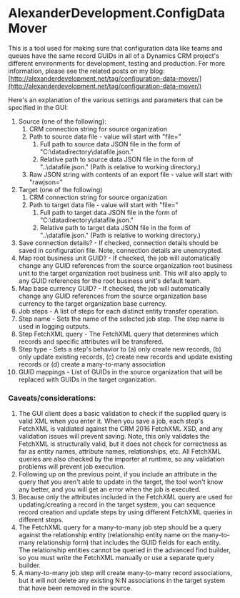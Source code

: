 # AlexanderDevelopment.ConfigDataMover
This is a tool used for making sure that configuration data like teams and queues have the same record GUIDs in all of a Dynamics CRM project's different environments for development, testing and production. For more information, please see the related posts on my blog: [http://alexanderdevelopment.net/tag/configuration-data-mover/](http://alexanderdevelopment.net/tag/configuration-data-mover/)

Here's an explanation of the various settings and parameters that can be specified in the GUI:

1. Source (one of the following):
   1. CRM connection string for source organization 
   1. Path to source data file - value will start with "file="
      1. Full path to source data JSON file in the form of "C:\datadirectory\datafile.json."
      1. Relative path to source data JSON file in the form of "..\datafile.json." (Path is relative to working directory.)
   1. Raw JSON string with contents of an export file - value will start with "rawjson="
1. Target (one of the following)
   1. CRM connection string for source organization 
   1. Path to target data file - value will start with "file="
      1. Full path to target data JSON file in the form of "C:\datadirectory\datafile.json."
      1. Relative path to target data JSON file in the form of "..\datafile.json." (Path is relative to working directory.)
1. Save connection details? - If checked, connection details should be saved in configuration file. Note, connection details are unencrypted.
1. Map root business unit GUID? - If checked, the job will automatically change any GUID references from the source organization root business unit to the target organization root business unit. This will also apply to any GUID references for the root business unit's default team.
1. Map base currency GUID? - If checked, the job will automatically change any GUID references from the source organization base currency to the target organization base currency.
1. Job steps - A list of steps for each distinct entity transfer operation. 
1. Step name - Sets the name of the selected job step. The step name is used in logging outputs.
1. Step FetchXML query - The FetchXML query that determines which records and specific attributes will be transfered.
1. Step type - Sets a step's behavior to (a) only create new records, (b) only update existing records, (c) create new records and update existing records or (d) create a many-to-many association
1. GUID mappings - List of GUIDs in the source organization that will be replaced with GUIDs in the target organization.

### Caveats/considerations:

1. The GUI client does a basic validation to check if the supplied query is valid XML when you enter it. When you save a job, each step's FetchXML is valdiated against the CRM 2016 FetchXML XSD, and any validation issues will prevent saving. Note, this only validates the FetchXML is structurally valid, but it does not check for correctness as far as entity names, attribute names, relationships, etc. All FetchXML queries are also checked by the importer at runtime, so any validation problems will prevent job execution.
1. Following up on the previous point, if you include an attribute in the query that you aren't able to update in the target, the tool won't know any better, and you will get an error when the job is executed.
1. Because only the attributes included in the FetchXML query are used for updating/creating a record in the target system, you can sequence record creation and update steps by using different FetchXML queries in different steps. 
1. The FetchXML query for a many-to-many job step should be a query against the relationship entity (relationship entity name on the many-to-many relationship form) that includes the GUID fields for each entity. The relationship entities cannot be queried in the advanced find builder, so you must write the FetchXML manually or use a separate query builder.
1. A many-to-many job step will create many-to-many record associations, but it will not delete any existing N:N associations in the target system that have been removed in the source.
